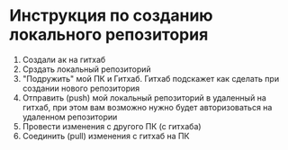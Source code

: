 # Инструкция по созданию локального репозитория 

1. Создали ак на гитхаб
2. Срздать локальный репозиторий
3. "Подружить" мой ПК и Гитхаб. Гитхаб подскажет как сделать при создании нового репозитория
4. Отправить (push) мой локальный репозиторий в удаленный на гитхаб, при этом вам возможно  нужно будет авторизоваться на удаленном репозитории
5. Провести изменения с другого ПК (с гитхаба) 
6. Соединить (pull) изменения с гитхаб на ПК